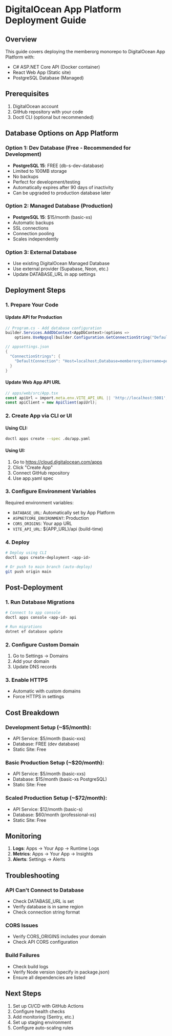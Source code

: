 # DigitalOcean App Platform Deployment Guide

## Overview
This guide covers deploying the memberorg monorepo to DigitalOcean App Platform with:
- C# ASP.NET Core API (Docker container)
- React Web App (Static site)
- PostgreSQL Database (Managed)

## Prerequisites
1. DigitalOcean account
2. GitHub repository with your code
3. Doctl CLI (optional but recommended)

## Database Options on App Platform

### Option 1: Dev Database (Free - Recommended for Development)
- **PostgreSQL 15**: FREE (db-s-dev-database)
- Limited to 100MB storage
- No backups
- Perfect for development/testing
- Automatically expires after 90 days of inactivity
- Can be upgraded to production database later

### Option 2: Managed Database (Production)
- **PostgreSQL 15**: $15/month (basic-xs)
- Automatic backups
- SSL connections
- Connection pooling
- Scales independently

### Option 3: External Database
- Use existing DigitalOcean Managed Database
- Use external provider (Supabase, Neon, etc.)
- Update DATABASE_URL in app settings

## Deployment Steps

### 1. Prepare Your Code

#### Update API for Production
```csharp
// Program.cs - Add database configuration
builder.Services.AddDbContext<AppDbContext>(options =>
    options.UseNpgsql(builder.Configuration.GetConnectionString("DefaultConnection")));

// appsettings.json
{
  "ConnectionStrings": {
    "DefaultConnection": "Host=localhost;Database=memberorg;Username=postgres;Password=postgres"
  }
}
```

#### Update Web App API URL
```typescript
// apps/web/src/App.tsx
const apiUrl = import.meta.env.VITE_API_URL || 'http://localhost:5001';
const apiClient = new ApiClient(apiUrl);
```

### 2. Create App via CLI or UI

#### Using CLI:
```bash
doctl apps create --spec .do/app.yaml
```

#### Using UI:
1. Go to https://cloud.digitalocean.com/apps
2. Click "Create App"
3. Connect GitHub repository
4. Use app.yaml spec

### 3. Configure Environment Variables

Required environment variables:
- `DATABASE_URL`: Automatically set by App Platform
- `ASPNETCORE_ENVIRONMENT`: Production
- `CORS_ORIGINS`: Your app URL
- `VITE_API_URL`: ${APP_URL}/api (build-time)

### 4. Deploy

```bash
# Deploy using CLI
doctl apps create-deployment <app-id>

# Or push to main branch (auto-deploy)
git push origin main
```

## Post-Deployment

### 1. Run Database Migrations
```bash
# Connect to app console
doctl apps console <app-id> api

# Run migrations
dotnet ef database update
```

### 2. Configure Custom Domain
1. Go to Settings → Domains
2. Add your domain
3. Update DNS records

### 3. Enable HTTPS
- Automatic with custom domains
- Force HTTPS in settings

## Cost Breakdown

### Development Setup (~$5/month):
- API Service: $5/month (basic-xxs)
- Database: FREE (dev database)
- Static Site: Free

### Basic Production Setup (~$20/month):
- API Service: $5/month (basic-xxs)
- Database: $15/month (basic-xs PostgreSQL)
- Static Site: Free

### Scaled Production Setup (~$72/month):
- API Service: $12/month (basic-s)
- Database: $60/month (professional-xs)
- Static Site: Free

## Monitoring

1. **Logs**: Apps → Your App → Runtime Logs
2. **Metrics**: Apps → Your App → Insights
3. **Alerts**: Settings → Alerts

## Troubleshooting

### API Can't Connect to Database
- Check DATABASE_URL is set
- Verify database is in same region
- Check connection string format

### CORS Issues
- Verify CORS_ORIGINS includes your domain
- Check API CORS configuration

### Build Failures
- Check build logs
- Verify Node version (specify in package.json)
- Ensure all dependencies are listed

## Next Steps

1. Set up CI/CD with GitHub Actions
2. Configure health checks
3. Add monitoring (Sentry, etc.)
4. Set up staging environment
5. Configure auto-scaling rules
